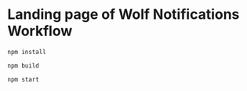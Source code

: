 # Landing page of Wolf Notifications Workflow

```shell
npm install
```

```shell
npm build
```

```shell
npm start
```